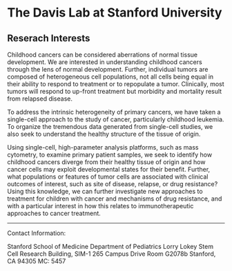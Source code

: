# The Davis Lab at Stanford University

## Reserach Interests

Childhood cancers can be considered aberrations of normal tissue development. We are interested in understanding childhood cancers through the lens of normal development. Further, individual tumors are composed of heterogeneous cell populations, not all cells being equal in their ability to respond to treatment or to repopulate a tumor. Clinically, most tumors will respond to up-front treatment but morbidity and mortality result from relapsed disease.

To address the intrinsic heterogeneity of primary cancers, we have taken a single-cell approach to the study of cancer, particularly childhood leukemia. To organize the tremendous data generated from single-cell studies, we also seek to understand the healthy structure of the tissue of origin.

Using single-cell, high-parameter analysis platforms, such as mass cytometry, to examine primary patient samples, we seek to identify how childhood cancers diverge from their healthy tissue of origin and how cancer cells may exploit developmental states for their benefit. Further, what populations or features of tumor cells are associated with clinical outcomes of interest, such as site of disease, relapse, or drug resistance? Using this knowledge, we can further investigate new approaches to treatment for children with cancer and mechanisms of drug resistance, and with a particular interest in how this relates to immunotherapeutic approaches to cancer treatment.


---

Contact Information:

Stanford School of Medicine
Department of Pediatrics
Lorry Lokey Stem Cell Research Building, SIM-1
265 Campus Drive
Room G2078b
Stanford, CA 94305
MC: 5457
